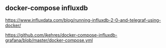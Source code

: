 ## docker-compose influxdb

https://www.influxdata.com/blog/running-influxdb-2-0-and-telegraf-using-docker/

https://github.com/jkehres/docker-compose-influxdb-grafana/blob/master/docker-compose.yml